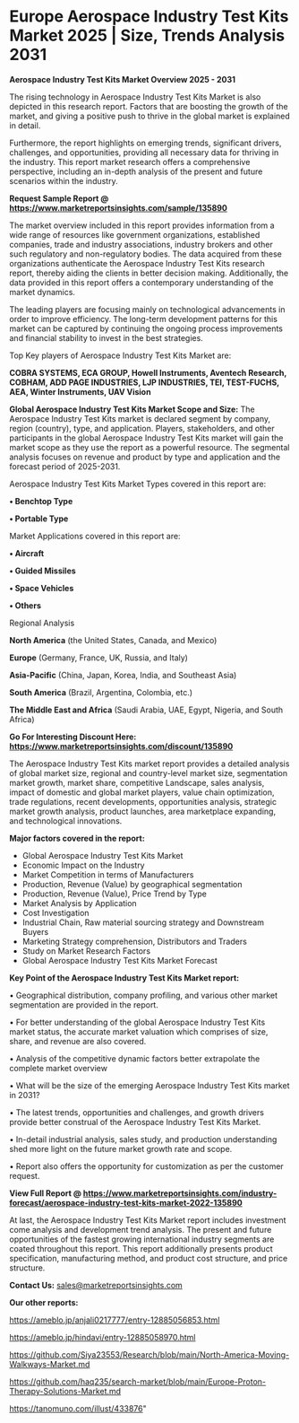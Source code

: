  # Europe Aerospace Industry Test Kits Market 2025 | Size, Trends Analysis 2031

<Strong> Aerospace Industry Test Kits Market Overview 2025 - 2031</strong>

The rising technology in Aerospace Industry Test Kits Market is also depicted in this research report. Factors that are boosting the growth of the market, and giving a positive push to thrive in the global market is explained in detail.

Furthermore, the report highlights on emerging trends, significant drivers, challenges, and opportunities, providing all necessary data for thriving in the industry. This report market research offers a comprehensive perspective, including an in-depth analysis of the present and future scenarios within the industry.

<strong>Request Sample Report @ <a href=https://www.marketreportsinsights.com/sample/135890>https://www.marketreportsinsights.com/sample/135890</a></strong>

The market overview included in this report provides information from a wide range of resources like government organizations, established companies, trade and industry associations, industry brokers and other such regulatory and non-regulatory bodies. The data acquired from these organizations authenticate the Aerospace Industry Test Kits research report, thereby aiding the clients in better decision making. Additionally, the data provided in this report offers a contemporary understanding of the market dynamics.

The leading players are focusing mainly on technological advancements in order to improve efficiency. The long-term development patterns for this market can be captured by continuing the ongoing process improvements and financial stability to invest in the best strategies.

Top Key players of Aerospace Industry Test Kits Market are:

<strong>COBRA SYSTEMS, ECA GROUP, Howell Instruments, Aventech Research, COBHAM, ADD PAGE INDUSTRIES, LJP INDUSTRIES, TEI, TEST-FUCHS, AEA, Winter Instruments, UAV Vision</strong>

<strong><b>Global Aerospace Industry Test Kits Market Scope and Size:</b></strong>
The Aerospace Industry Test Kits market is declared segment by company, region (country), type, and application. Players, stakeholders, and other participants in the global Aerospace Industry Test Kits market will gain the market scope as they use the report as a powerful resource. The segmental analysis focuses on revenue and product by type and application and the forecast period of 2025-2031.

Aerospace Industry Test Kits Market Types covered in this report are:

<strong>• Benchtop Type

• Portable Type</strong>

Market Applications covered in this report are:

<strong>• Aircraft

• Guided Missiles

• Space Vehicles

• Others</strong> 

Regional Analysis

<strong>North America</strong> (the United States, Canada, and Mexico)

<strong>Europe</strong> (Germany, France, UK, Russia, and Italy)

<strong>Asia-Pacific</strong> (China, Japan, Korea, India, and Southeast Asia)

<strong>South America</strong> (Brazil, Argentina, Colombia, etc.)

<strong>The Middle East and Africa</strong> (Saudi Arabia, UAE, Egypt, Nigeria, and South Africa)

<strong>Go For Interesting Discount Here: <a href=https://www.marketreportsinsights.com/discount/135890>https://www.marketreportsinsights.com/discount/135890</a></strong>

The Aerospace Industry Test Kits market report provides a detailed analysis of global market size, regional and country-level market size, segmentation market growth, market share, competitive Landscape, sales analysis, impact of domestic and global market players, value chain optimization, trade regulations, recent developments, opportunities analysis, strategic market growth analysis, product launches, area marketplace expanding, and technological innovations.

<strong><b>Major factors covered in the report:</b></strong>
<ul>
  <li>Global Aerospace Industry Test Kits Market </li>
  <li>Economic Impact on the Industry</li>
  <li>Market Competition in terms of Manufacturers</li>
  <li>Production, Revenue (Value) by geographical segmentation</li>
  <li>Production, Revenue (Value), Price Trend by Type</li>
  <li>Market Analysis by Application</li>
  <li>Cost Investigation</li>
  <li>Industrial Chain, Raw material sourcing strategy and Downstream Buyers</li>
  <li>Marketing Strategy comprehension, Distributors and Traders</li>
  <li>Study on Market Research Factors</li>
  <li>Global Aerospace Industry Test Kits Market Forecast</li>
</ul>

<strong><b>Key Point of the Aerospace Industry Test Kits Market report:</b></strong>

• Geographical distribution, company profiling, and various other market segmentation are provided in the report.

• For better understanding of the global Aerospace Industry Test Kits market status, the accurate market valuation which comprises of size, share, and revenue are also covered.

• Analysis of the competitive dynamic factors better extrapolate the complete market overview

• What will be the size of the emerging Aerospace Industry Test Kits market in 2031?

• The latest trends, opportunities and challenges, and growth drivers provide better construal of the Aerospace Industry Test Kits Market.

• In-detail industrial analysis, sales study, and production understanding shed more light on the future market growth rate and scope.

• Report also offers the opportunity for customization as per the customer request.

<strong><b>View Full Report @ <a href=https://www.marketreportsinsights.com/industry-forecast/aerospace-industry-test-kits-market-2022-135890>https://www.marketreportsinsights.com/industry-forecast/aerospace-industry-test-kits-market-2022-135890</a></b></strong>


At last, the Aerospace Industry Test Kits Market report includes investment come analysis and development trend analysis. The present and future opportunities of the fastest growing international industry segments are coated throughout this report. This report additionally presents product specification, manufacturing method, and product cost structure, and price structure.

<strong>Contact Us:</strong>
sales@marketreportsinsights.com

<strong>Our other reports:</strong>

<a href=https://ameblo.jp/anjali0217777/entry-12885056853.html>https://ameblo.jp/anjali0217777/entry-12885056853.html</a>

<a href=https://ameblo.jp/hindavi/entry-12885058970.html>https://ameblo.jp/hindavi/entry-12885058970.html</a>

<a href=https://github.com/Siya23553/Research/blob/main/North-America-Moving-Walkways-Market.md>https://github.com/Siya23553/Research/blob/main/North-America-Moving-Walkways-Market.md</a>

<a href=https://github.com/haq235/search-market/blob/main/Europe-Proton-Therapy-Solutions-Market.md>https://github.com/haq235/search-market/blob/main/Europe-Proton-Therapy-Solutions-Market.md</a>

<a href=https://tanomuno.com/illust/433876>https://tanomuno.com/illust/433876</a>"
